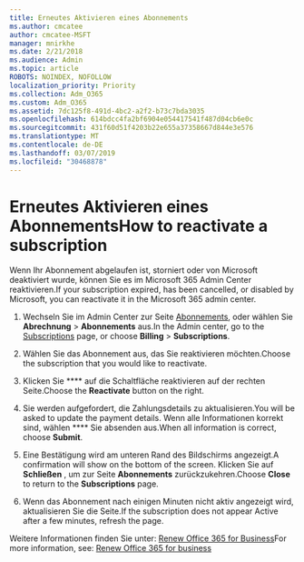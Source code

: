 ```yaml
---
title: Erneutes Aktivieren eines Abonnements
ms.author: cmcatee
author: cmcatee-MSFT
manager: mnirkhe
ms.date: 2/21/2018
ms.audience: Admin
ms.topic: article
ROBOTS: NOINDEX, NOFOLLOW
localization_priority: Priority
ms.collection: Adm_O365
ms.custom: Adm_O365
ms.assetid: 7dc125f8-491d-4bc2-a2f2-b73c7bda3035
ms.openlocfilehash: 614bdcc4fa2bf6904e054417541f487d04cb6e0c
ms.sourcegitcommit: 431f60d51f4203b22e655a37358667d844e3e576
ms.translationtype: MT
ms.contentlocale: de-DE
ms.lasthandoff: 03/07/2019
ms.locfileid: "30468878"
---
```

# <a name="how-to-reactivate-a-subscription"></a><span data-ttu-id="d3125-102">Erneutes Aktivieren eines Abonnements</span><span class="sxs-lookup"><span data-stu-id="d3125-102">How to reactivate a subscription</span></span>

<span data-ttu-id="d3125-103">Wenn Ihr Abonnement abgelaufen ist, storniert oder von Microsoft deaktiviert wurde, können Sie es im Microsoft 365 Admin Center reaktivieren.</span><span class="sxs-lookup"><span data-stu-id="d3125-103">If your subscription expired, has been cancelled, or disabled by Microsoft, you can reactivate it in the Microsoft 365 admin center.</span></span>
  
1. <span data-ttu-id="d3125-104">Wechseln Sie im Admin Center zur Seite [Abonnements](https://go.microsoft.com/fwlink/p/?linkid=842054), oder wählen Sie **Abrechnung** \> **Abonnements** aus.</span><span class="sxs-lookup"><span data-stu-id="d3125-104">In the Admin center, go to the [Subscriptions](https://go.microsoft.com/fwlink/p/?linkid=842054) page, or choose **Billing** \> **Subscriptions**.</span></span>
    
2. <span data-ttu-id="d3125-105">Wählen Sie das Abonnement aus, das Sie reaktivieren möchten.</span><span class="sxs-lookup"><span data-stu-id="d3125-105">Choose the subscription that you would like to reactivate.</span></span>
    
3. <span data-ttu-id="d3125-106">Klicken Sie \*\*\*\* auf die Schaltfläche reaktivieren auf der rechten Seite.</span><span class="sxs-lookup"><span data-stu-id="d3125-106">Choose the **Reactivate** button on the right.</span></span> 
    
4. <span data-ttu-id="d3125-107">Sie werden aufgefordert, die Zahlungsdetails zu aktualisieren.</span><span class="sxs-lookup"><span data-stu-id="d3125-107">You will be asked to update the payment details.</span></span> <span data-ttu-id="d3125-108">Wenn alle Informationen korrekt sind, wählen \*\*\*\* Sie absenden aus.</span><span class="sxs-lookup"><span data-stu-id="d3125-108">When all information is correct, choose **Submit**.</span></span>
    
5. <span data-ttu-id="d3125-109">Eine Bestätigung wird am unteren Rand des Bildschirms angezeigt.</span><span class="sxs-lookup"><span data-stu-id="d3125-109">A confirmation will show on the bottom of the screen.</span></span> <span data-ttu-id="d3125-110">Klicken Sie auf **Schließen** , um zur Seite **Abonnements** zurückzukehren.</span><span class="sxs-lookup"><span data-stu-id="d3125-110">Choose **Close** to return to the **Subscriptions** page.</span></span> 
    
6. <span data-ttu-id="d3125-111">Wenn das Abonnement nach einigen Minuten nicht aktiv angezeigt wird, aktualisieren Sie die Seite.</span><span class="sxs-lookup"><span data-stu-id="d3125-111">If the subscription does not appear Active after a few minutes, refresh the page.</span></span>
    
<span data-ttu-id="d3125-112">Weitere Informationen finden Sie unter: [Renew Office 365 for Business](https://support.office.com/article/8d83b530-f4ca-47f6-a666-e5791cbacc7e)</span><span class="sxs-lookup"><span data-stu-id="d3125-112">For more information, see: [Renew Office 365 for business](https://support.office.com/article/8d83b530-f4ca-47f6-a666-e5791cbacc7e)</span></span>
  

